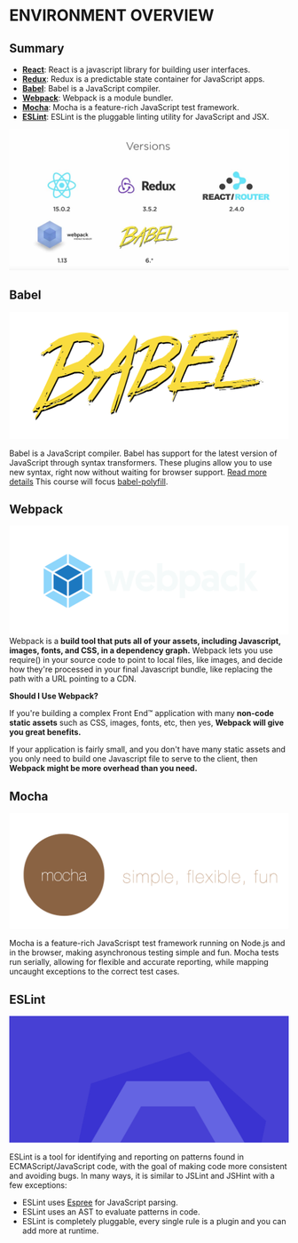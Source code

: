 # ENVIRONMENT OVERVIEW
## Summary
- [**React**](https://facebook.github.io/react): React is a javascript library for building user interfaces.
- [**Redux**](http://redux.js.org): Redux is a predictable state container for JavaScript apps.
- [**Babel**](https://babeljs.io): Babel is a JavaScript compiler.
- [**Webpack**](https://webpack.github.io): Webpack is a module bundler. 
- [**Mocha**](https://mochajs.org): Mocha is a feature-rich JavaScript test framework.
- [**ESLint**](http://eslint.org): ESLint is the pluggable linting utility for JavaScript and JSX.

![Environment](./images/enviroment.png "Environment")

## Babel
![Babel](./images/babel.png)

Babel is a JavaScript compiler. 
Babel has support for the latest version of JavaScript through syntax transformers. These plugins allow you to use new syntax, right now without waiting for browser support. 
[Read more details](https://babeljs.io)
This course will focus [babel-polyfill](https://babeljs.io/docs/usage/polyfill).

## Webpack
![Webpack](./images/webpack.svg)
Webpack is a **build tool that puts all of your assets, including Javascript, images, fonts, and CSS, in a dependency graph.** Webpack lets you use require() in your source code to point to local files, like images, and decide how they're processed in your final Javascript bundle, like replacing the path with a URL pointing to a CDN.

**Should I Use Webpack?**

If you're building a complex Front End™ application with many **non-code static assets** such as CSS, images, fonts, etc, then yes, **Webpack will give you great benefits.**

If your application is fairly small, and you don't have many static assets and you only need to build one Javascript file to serve to the client, then **Webpack might be more overhead than you need.**

## Mocha

![Mocha](./images/mocha.png)

Mocha is a feature-rich JavaScrispt test framework running on Node.js and in the browser, making asynchronous testing simple and fun. Mocha tests run serially, allowing for flexible and accurate reporting, while mapping uncaught exceptions to the correct test cases.
 
## ESLint

![ESLint](./images/eslint-.png)
 
ESLint is a tool for identifying and reporting on patterns found in ECMAScript/JavaScript code, with the goal of making code more consistent and avoiding bugs. In many ways, it is similar to JSLint and JSHint with a few exceptions:

- ESLint uses [Espree](https://github.com/eslint/espree) for JavaScript parsing.
- ESLint uses an AST to evaluate patterns in code.
- ESLint is completely pluggable, every single rule is a plugin and you can add more at runtime.
